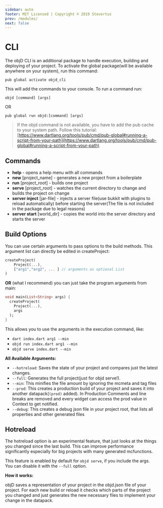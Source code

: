 ```yaml
---
sidebar: auto
footer: MIT Licensed | Copyright © 2019 Stevertus
prev: /modules/
next: false
---
```

# CLI

The objD CLI is an additional package to handle execution, building and deploying of your project. To activate the global package(will be available anywhere on your system), run this command:
```
pub global activate objd_cli
```
This will add the commands to your console.
To run a command run:  
```
objd [command] [args]
```
OR
```
pub global run objd:[command] [args]
```
> If the objd command is not available, you have to add the pub cache to your system path. Follow this tutorial: [https://www.dartlang.org/tools/pub/cmd/pub-global#running-a-script-from-your-path](https://www.dartlang.org/tools/pub/cmd/pub-global#running-a-script-from-your-path)



## Commands
* **help** - opens a help menu with all commands
* **new** [project_name] - generates a new project from a boilerplate
* **run** [project_root] - builds one project
* **serve** [project_root] - watches the current directory to change and builds the project on change
* **server inject** [jar-file] - injects a server file(use bukkit with plugins to reload automatically) before starting the server(The file is not included in the package due to legal reasons)
* **server start** [world_dir] - copies the world into the server directory and starts the server

## Build Options
You can use certain arguments to pass options to the build methods.
This argument list can directly be edited in createProject:
```dart
createProject(
	Project(...),
	["arg1","arg2", ... ] // arguments as optional List
)
```
**OR** (what I recommend) you can just take the program arguments from main:
```dart
void main(List<String> args) {
  createProject(
    Project(...),
    args
  );
}
```
This allows you to use the arguments in the execution command, like:
* `dart index.dart arg1 --min` 
* `objd run index.dart arg1 --min` 
* `objd serve index.dart --min` 

**All Available Arguments:**
* `--hotreload`: Saves the state of your project and compares just the latest changes.
* `--full`: Generates the full project(just for objd serve!).
* `--min`: This minifies the file amount by ignoring the mcmeta and tag files
* `--prod`: This creates a production build of your project and saves it into another datapack(`(prod)` added).
In Production Comments and line breaks are removed and every widget can access the prod value in Context to get notified.
* `--debug`: This creates a debug json file in your project root, that lists all properties and other generated files

## Hotreload
The hotreload option is an experimental feature, that just looks at the things you changed since the last build. This can improve performance significantly especially for big projects with many generated mcfunctions.

This feature is enabled by default for `objd serve`, if you include the args.
You can disable it with the `--full` option.

**How it works:**

objD saves a representation of your project in the objd.json file of your project.
For each new build or reload it checks which parts of the project you changed and just generates the new necessary files to implement your change in the datapack.